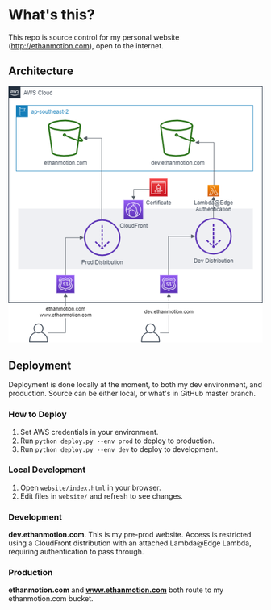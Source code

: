 # What's this?
This repo is source control for my personal website (http://ethanmotion.com), open to the internet.

## Architecture
![architecture](architecture_diagram.png)

## Deployment
Deployment is done locally at the moment, to both my dev environment, and production. Source can be either local, or what's in GitHub master branch.

### How to Deploy
1. Set AWS credentials in your environment.
2. Run `python deploy.py --env prod` to deploy to production.
3. Run `python deploy.py --env dev` to deploy to development.

### Local Development
1. Open `website/index.html` in your browser.
2. Edit files in `website/` and refresh to see changes.

### Development
**dev.ethanmotion.com**. This is my pre-prod website. Access is restricted using a CloudFront distribution with an attached Lambda@Edge Lambda, requiring authentication to pass through.

### Production
**ethanmotion.com** and **www.ethanmotion.com** both route to my ethanmotion.com bucket.
